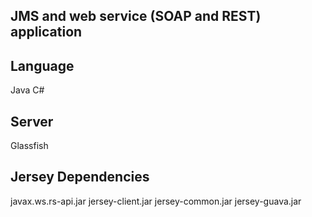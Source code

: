 ## JMS and web service (SOAP and REST) application

## Language 
Java
C#

## Server
Glassfish

## Jersey Dependencies
javax.ws.rs-api.jar
jersey-client.jar 
jersey-common.jar
jersey-guava.jar


